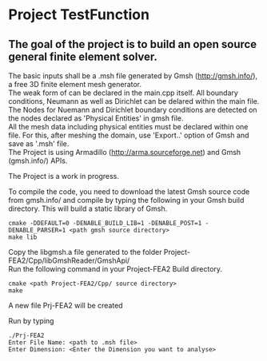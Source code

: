 # Project TestFunction
## The goal of the project is to build an open source general finite element solver.  
The basic inputs shall be a .msh file generated by Gmsh (http://gmsh.info/), a free 3D finite element mesh generator.  
The weak form of can be declared in the main.cpp itself. All boundary conditions, Neumann as well as Dirichlet can be delared within the main file.  
The Nodes for Nuemann and Dirichlet boundary conditions are detected on the nodes declared as 'Physical Entities' in gmsh file.  
All the mesh data including physical entities must be declared within one file. For this, after meshing the domain, use 'Export..' option of Gmsh and save as '.msh' file.  
The Project is using Armadillo (http://arma.sourceforge.net) and Gmsh (gmsh.info/) APIs.   
  
The Project is a work in progress.  
  
To compile the code, you need to download the latest Gmsh source code from gmsh.info/ and compile  by typing the following in your Gmsh build directory. This will build a static library of Gmsh.  

    cmake -DDEFAULT=0 -DENABLE_BUILD_LIB=1 -DENABLE_POST=1 -DENABLE_PARSER=1 <path gmsh source directory>
    make lib
    
Copy the libgmsh.a file generated to the folder Project-FEA2/Cpp/libGmshReader/GmshApi/  
Run the following command in your Project-FEA2 Build directory.

    cmake <path Project-FEA2/Cpp/ source directory>
    make
    
A new file Prj-FEA2 will be created

Run by typing

    ./Prj-FEA2
    Enter File Name: <path to .msh file>
    Enter Dimension: <Enter the Dimension you want to analyse>



